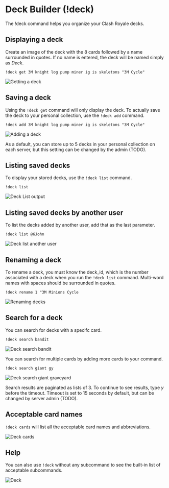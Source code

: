 # Deck Builder (!deck)

The !deck command helps you organize your Clash Royale decks.

## Displaying a deck
Create an image of the deck with the 8 cards followed by a name surrounded in quotes. If no name is entered, the deck will be named simply as *Deck*.

`!deck get 3M knight log pump miner ig is skeletons "3M Cycle"`

![Getting a deck](https://raw.githubusercontent.com/smlbiobot/SML-Cogs/master/wiki/img/deck/deck-get.png)

## Saving a deck
Using the `!deck get` command will only display the deck. To actually save the deck to your personal collection, use the `!deck add` command.

`!deck add 3M knight log pump miner ig is skeletons "3M Cycle"`

![Adding a deck](https://raw.githubusercontent.com/smlbiobot/SML-Cogs/master/wiki/img/deck/deck-add.png)

As a default, you can store up to 5 decks in your personal collection on each server, but this setting can be changed by the admin (TODO).

## Listing saved decks
To display your stored decks, use the `!deck list` command.

`!deck list`

![Deck List output](https://raw.githubusercontent.com/smlbiobot/SML-Cogs/master/wiki/img/deck/deck-list-sml.png)

## Listing saved decks by another user

To list the decks added by another user, add that as the last parameter.

`!deck list @6John`

![Deck list another user](https://raw.githubusercontent.com/smlbiobot/SML-Cogs/master/wiki/img/deck/deck-list-6john.png)

## Renaming a deck

To rename a deck, you must know the deck_id, which is the number associated with a deck when you run the `!deck list` command. Multi-word names with spaces should be surrounded in quotes.

`!deck rename 1 "3M Minions Cycle`

![Renaming decks](https://raw.githubusercontent.com/smlbiobot/SML-Cogs/master/wiki/img/deck/deck-rename.png)

## Search for a deck

You can search for decks with a specifc card.

`!deck search bandit`

![Deck search bandit](https://raw.githubusercontent.com/smlbiobot/SML-Cogs/master/wiki/img/deck/deck-search-bandit.png)

You can search for multiple cards by adding more cards to your command.

`!deck search giant gy`

![Deck search giant graveyard](https://raw.githubusercontent.com/smlbiobot/SML-Cogs/master/wiki/img/deck/deck-search-giant-gy.png)

Search results are paginated as lists of 3. To continue to see results, type _y_ before the timeout. Timeout is set to 15 seconds by default, but can be changed by server admin (TODO).

## Acceptable card names

`!deck cards` will list all the acceptable card names and abbreviations.

![Deck cards](https://raw.githubusercontent.com/smlbiobot/SML-Cogs/master/wiki/img/deck/deck-cards.png)

## Help

You can also use `!deck` without any subcommand to see the built-in list of acceptable subcommands.

![Deck](https://raw.githubusercontent.com/smlbiobot/SML-Cogs/master/wiki/img/deck/deck.png)
